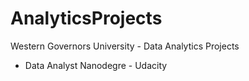 # AnalyticsProjects
Western Governors University - Data Analytics Projects  
* Data Analyst Nanodegre - Udacity

